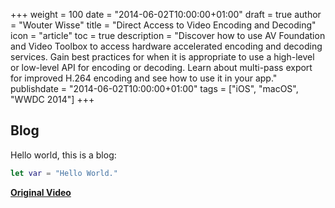 +++
weight = 100
date = "2014-06-02T10:00:00+01:00"
draft = true
author = "Wouter Wisse"
title = "Direct Access to Video Encoding and Decoding"
icon = "article"
toc = true
description = "Discover how to use AV Foundation and Video Toolbox to access hardware accelerated encoding and decoding services. Gain best practices for when it is appropriate to use a high-level or low-level API for encoding or decoding. Learn about multi-pass export for improved H.264 encoding and see how to use it in your app."
publishdate = "2014-06-02T10:00:00+01:00"
tags = ["iOS", "macOS", "WWDC 2014"]
+++

## Blog

Hello world, this is a blog:

```swift
let var = "Hello World."
```


[**Original Video**](https://developer.apple.com/videos/play/wwdc2014/513/)